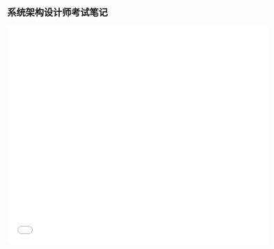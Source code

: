 ## 系统架构设计师考试笔记
<embed src="_files%2F%E7%B3%BB%E7%BB%9F%E6%9E%B6%E6%9E%84%E8%AE%BE%E8%AE%A1%E5%B8%88%E8%80%83%E8%AF%95%E7%AC%94%E8%AE%B0.pdf" width="600" height="500" alt="pdf" pluginspage="http://www.adobe.com/products/acrobat/readstep2.html">